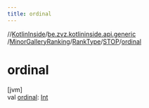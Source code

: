 ```yaml
---
title: ordinal
---
```

//[KotlinInside](../../../../../index.html)/[be.zvz.kotlininside.api.generic](../../../index.html)
/[MinorGalleryRanking](../../index.html)/[RankType](../index.html)/[STOP](index.html)/[ordinal](ordinal.html)

# ordinal

[jvm]\
val [ordinal](ordinal.html): [Int](https://kotlinlang.org/api/latest/jvm/stdlib/kotlin/-int/index.html)




